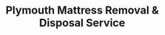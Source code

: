 ---
layout: location.njk
title: Plymouth Mattress Removal & Disposal Service
description: Professional mattress removal in Plymouth, Minnesota's corporate Twin Cities suburb. Next-day pickup  Serving 79,000+ residents from Medicine Lake neighborhoods to cul-de-sac developments. Expert navigation of suburban street layouts and weight restrictions.
permalink: /mattress-removal/minnesota/minneapolis/plymouth/
city: Plymouth
state: Minnesota
stateSlug: minnesota
parentMetro: Minneapolis
tier: 3
coordinates: 
  lat: 45.0105
  lng: -93.4555
pricing:
  startingPrice: 125
  single: 125
  queen: 125
  king: 135
  boxSpring: 30
pageContent:
  heroDescription: "Professional mattress removal throughout Plymouth, Minnesota's corporate Twin Cities hub. From Medicine Lake waterfront homes to cul-de-sac neighborhoods, we handle the unique challenges of serving 79,000+ residents across Minnesota's 7th-largest city with expert suburban logistics."
  aboutService: "A Bedder World provides expert mattress removal and recycling services throughout Plymouth, Minnesota's dynamic corporate suburb. Our professional team handles pickup, transportation, and eco-friendly disposal for over 79,500 residents across diverse neighborhoods, from Medicine Lake waterfront properties to established cul-de-sac developments. We specialize in mattress recycling - breaking down your old mattress into reusable materials: steel springs, foam padding, cotton fiber, and wood components that support Minnesota's circular economy. Our Plymouth operation addresses the suburb's specific infrastructure challenges. We navigate the city's 920 cul-de-sacs with specialized equipment and routing expertise. We coordinate around seasonal weight restrictions that protect Plymouth's road infrastructure during freeze-thaw periods. We schedule pickup timing around corporate district traffic patterns and busy Highway 55 corridors. We handle access through diverse housing types from lakefront properties to townhome developments. We work with residents across multiple school districts and varied neighborhood layouts. Every mattress we collect is transported to certified recycling facilities where over 90% of materials are recovered. This supports Hennepin County's 90% waste diversion goal and Plymouth's environmental leadership through mandatory organics recycling programs. From Medicine Lake luxury homes to Fernbrook established neighborhoods, we provide reliable mattress removal services designed for Plymouth's unique suburban character."
  serviceAreasIntro: "Complete mattress pickup throughout Plymouth and adjacent Minneapolis suburbs, serving Minnesota's 7th-largest city across all residential areas from Medicine Lake to Bass Lake developments:"
  regulationsCompliance: "Plymouth residents choose private garbage haulers while the city manages recycling through Republic Services and mandatory organics collection. Mattress disposal through regular haulers requires special arrangements and additional fees. We eliminate the hassle of coordinating with multiple waste providers, handle all seasonal weight restrictions (7-ton limit per axle, 5-ton during spring thaw), and navigate Plymouth's extensive cul-de-sac network without requiring special pickup scheduling or hauler coordination."
  environmentalImpact: "Every Plymouth mattress removal supports Hennepin County's ambitious 90% waste diversion goal and the city's comprehensive environmental programs including mandatory organics recycling and the Plymouth Environmental Academy. Through partnerships with regional facilities and Hennepin County Environmental Services, we've helped divert hundreds of mattresses from area landfills. Our recycling process aligns with Plymouth's environmental consciousness and zero waste initiatives. Steel springs return to regional manufacturing. Foam becomes carpet padding and insulation. Cotton fiber supports textile applications. This closed-loop approach complements the city's 24/7 recycling drop-off access and composting education programs, helping Plymouth residents make sustainable choices that support their community's environmental leadership."
  howItWorksScheduling: "Next-day appointments available throughout Plymouth. We coordinate around corporate district schedules, seasonal weight restrictions, and cul-de-sac access requirements for efficient service delivery."
  howItWorksService: "Licensed team handles removal from any location on your property, managing Plymouth's unique infrastructure including 920 cul-de-sacs, seasonal weight limits, and diverse housing types with specialized equipment and local expertise."
  howItWorksDisposal: "Your mattress is transported to certified Minnesota recycling facilities for responsible material recovery that supports Hennepin County's waste diversion initiatives and Plymouth's environmental programs."
  sidebarStats:
    mattressesRemoved: "3,421"
neighborhoods: [
  {
    "name": "Medicine Lake Area",
    "zipCodes": [
      "55441"
    ]
  },
  {
    "name": "Bass Lake Area",
    "zipCodes": [
      "55446"
    ]
  },
  {
    "name": "Vicksburg Lane District",
    "zipCodes": [
      "55447"
    ]
  },
  {
    "name": "Fernbrook",
    "zipCodes": [
      "55442"
    ]
  },
  {
    "name": "Plymouth Creek Area",
    "zipCodes": [
      "55447"
    ]
  },
  {
    "name": "Hollydale",
    "zipCodes": [
      "55447"
    ]
  },
  {
    "name": "Wayzata District",
    "zipCodes": [
      "55447"
    ]
  },
  {
    "name": "Robbinsdale District",
    "zipCodes": [
      "55442"
    ]
  },
  {
    "name": "Osseo District",
    "zipCodes": [
      "55446"
    ]
  },
  {
    "name": "Highway 55 Corridor",
    "zipCodes": [
      "55441"
    ]
  },
  {
    "name": "Corporate District",
    "zipCodes": [
      "55447"
    ]
  },
  {
    "name": "Plymouth Towne Square",
    "zipCodes": [
      "55442"
    ]
  },
  {
    "name": "Shops at Plymouth Creek",
    "zipCodes": [
      "55447"
    ]
  },
  {
    "name": "Highway 169 Area",
    "zipCodes": [
      "55441"
    ]
  },
  {
    "name": "County Road 73 Area",
    "zipCodes": [
      "55446"
    ]
  }
]
zipCodes: [
  "55441",
  "55442",
  "55446",
  "55447"
]
recyclingPartners: [
  "Republic Services Minnesota",
  "Hennepin County Environmental Services",
  "Plymouth Maintenance Facility",
  "Minnesota Mattress Recycling Partners",
  "Twin Cities Recycling Network"
]
localRegulations: "Plymouth residents select private garbage haulers while the city manages recycling through Republic Services and mandatory organics collection starting 2024. The city enforces seasonal weight restrictions (7-ton per axle limit, 5-ton during spring freeze-thaw periods) that affect large vehicle access. Mattress disposal through regular haulers requires special arrangements. That's why Plymouth residents choose our professional service - we handle all weight restriction compliance, navigate the city's 920 cul-de-sacs with proper equipment, coordinate independently of your existing waste hauler, and guarantee proper Hennepin County recycling compliance."
nearbyCities: [
  {
    "name": "Minneapolis",
    "slug": "minneapolis",
    "distance": 12,
    "isSuburb": false
  },
  {
    "name": "Apple Valley",
    "slug": "apple-valley",
    "distance": 25,
    "isSuburb": true
  },
  {
    "name": "Blaine",
    "slug": "blaine",
    "distance": 20,
    "isSuburb": true
  },
  {
    "name": "Bloomington",
    "slug": "bloomington",
    "distance": 15,
    "isSuburb": true
  },
  {
    "name": "Brooklyn Park",
    "slug": "brooklyn-park",
    "distance": 12,
    "isSuburb": true
  },
  {
    "name": "Burnsville",
    "slug": "burnsville",
    "distance": 20,
    "isSuburb": true
  },
  {
    "name": "Coon Rapids",
    "slug": "coon-rapids",
    "distance": 15,
    "isSuburb": true
  },
  {
    "name": "Eagan",
    "slug": "eagan",
    "distance": 22,
    "isSuburb": true
  },
  {
    "name": "Eden Prairie",
    "slug": "eden-prairie",
    "distance": 10,
    "isSuburb": true
  },
  {
    "name": "Edina",
    "slug": "edina",
    "distance": 12,
    "isSuburb": true
  },
  {
    "name": "Lakeville",
    "slug": "lakeville",
    "distance": 28,
    "isSuburb": true
  },
  {
    "name": "Maple Grove",
    "slug": "maple-grove",
    "distance": 8,
    "isSuburb": true
  },
  {
    "name": "Minnetonka",
    "slug": "minnetonka",
    "distance": 6,
    "isSuburb": true
  },
  {
    "name": "St. Louis Park",
    "slug": "st-louis-park",
    "distance": 8,
    "isSuburb": true
  },
  {
    "name": "Woodbury",
    "slug": "woodbury",
    "distance": 25,
    "isSuburb": true
  }
]
reviews:
  count: 91
  featured: [
    {
      "author": "Stephanie W.",
      "rating": 5,
      "neighborhood": "Medicine Lake Area",
      "text": "Lakefront living means tight access roads, but the A Bedder World team handled our winding driveway like they'd been there before. Picked up our waterlogged mattress (lake humidity issues!) without tracking mud through the house. Quick, clean work."
    },
    {
      "author": "Carlos Rodriguez-Vega",
      "rating": 5,
      "neighborhood": "Vicksburg Lane District", 
      "text": "We live in one of those long cul-de-sacs near the corporate offices and I wasn't sure how they'd maneuver their truck around the tight curve at the end of our street. No problem at all! The team clearly knows Plymouth's layout and came prepared with the right equipment. Professional service that actually understands suburban logistics. Impressed with their planning and execution - scheduled Thursday pickup, completed Friday morning exactly as promised."
    },
    {
      "author": "Janet L.",
      "rating": 5,
      "neighborhood": "Plymouth Towne Square",
      "text": "Senior living community pickup can be tricky with building rules and elevator scheduling. These folks coordinated everything perfectly with our management office, worked around our weekly activities calendar, and were so respectful of our neighbors. Made the whole process stress-free during what was already a big transition for me."
    }
  ]
faqs: [
  {
    "question": "How quickly can you schedule mattress pickup in Plymouth?",
    "answer": "We offer next-day service throughout Plymouth including all neighborhoods from Medicine Lake waterfront areas to Fernbrook cul-de-sac developments. During peak moving seasons and around corporate relocation periods common in Plymouth's business district, we recommend booking 2-3 days ahead. We coordinate timing around seasonal weight restrictions and Plymouth's extensive cul-de-sac network for optimal access."
  },
  {
    "question": "What's included in Plymouth mattress removal pricing?",
    "answer": "Base $125 covers complete service for queen-size or smaller mattresses: pickup from any location on your property (including challenging cul-de-sac access and lakefront properties), professional removal team, transportation to certified Minnesota recycling facilities, and full documentation. King mattresses $135, box springs $30 each. No fuel charges, disposal surcharges, or weight restriction coordination fees."
  },
  {
    "question": "Can you navigate Plymouth's extensive cul-de-sac network?",
    "answer": "Absolutely. Plymouth has 920 cul-de-sacs across the city, and we've developed specialized routing and equipment to handle these tight residential areas efficiently. Our team understands the access challenges of dead-end streets, narrow turning radii, and parking limitations in cul-de-sac developments. We plan routes to minimize disruption to neighbors while ensuring safe, professional service delivery."
  },
  {
    "question": "Do you handle Plymouth's seasonal weight restrictions?",
    "answer": "Yes, we maintain full compliance with Plymouth's road protection ordinances including the 7-ton per axle limit (reduced to 5-ton during spring freeze-thaw periods). Our equipment and routing are specifically designed to meet these requirements year-round. We monitor seasonal restrictions and adjust our service capabilities accordingly to protect Plymouth's road infrastructure while maintaining reliable pickup schedules."
  },
  {
    "question": "Are you licensed for Hennepin County waste disposal requirements?",
    "answer": "We maintain all required Minnesota waste hauler licenses and Hennepin County disposal documentation requirements. Our service works independently of Plymouth's private hauler system and mandatory organics collection, eliminating coordination hassles with your existing waste services. We provide customers with disposal certificates and documentation for property management or homeowner association requirements when needed."
  },
  {
    "question": "Where does my Plymouth mattress go after pickup?",
    "answer": "Your mattress is transported to certified Minnesota recycling facilities working with Hennepin County Environmental Services programs. Materials stay regional when possible - steel springs return to local manufacturing, foam becomes carpet padding, cotton becomes insulation material. Over 90% material recovery rate supports Hennepin County's waste diversion goals and Plymouth's environmental leadership including mandatory organics programs and zero waste initiatives."
  },
  {
    "question": "Do you serve all Plymouth neighborhoods and housing types?",
    "answer": "Yes, complete coverage throughout Plymouth including lakefront properties around Medicine Lake and Bass Lake, corporate district developments near major employers, established cul-de-sac neighborhoods, senior communities like Plymouth Towne Square, and all residential areas across the city's four ZIP codes. We handle everything from luxury lakefront homes to standard suburban developments with consistent professional service standards citywide."
  },
  {
    "question": "What about bed frames and other bedroom furniture removal?",
    "answer": "Box springs are $30 per piece when removed with mattresses. Metal bed frames typically included at no charge if disassembled. Wooden headboards, bedroom sets, and larger furniture pieces require separate quotes based on size and access complexity. We handle everything from lakefront master suites to cul-de-sac bedroom furniture with appropriate equipment for Plymouth's diverse housing types and access challenges."
  }
]
---